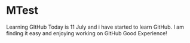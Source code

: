 # MTest
Learning GItHub
Today is 11 July and i have started to learn GitHub.
I am finding it easy and enjoying working on GitHub
Good Experience!
